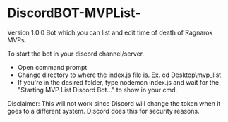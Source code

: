 # DiscordBOT-MVPList-
Version 1.0.0
Bot which you can list and edit time of death of Ragnarok MVPs.



To start the bot in your discord channel/server.

- Open command prompt
- Change directory to where the index.js file is. 
  Ex. cd Desktop\mvp_list
- If you're in the desired folder, type nodemon index.js and wait for the "Starting MVP List Discord Bot..." to show in your cmd.


Disclaimer:
This will not work since Discord will change the token when it goes to a different system. 
Discord does this for security reasons.
